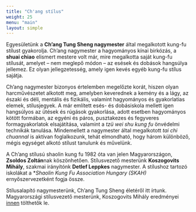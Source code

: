 ```yaml
---
title: "Ch'ang stílus"
weight: 25
menu: "main"
layout: simple
---
```


Egyesületünk a **Ch’ang Tung Sheng nagymester** által megalkotott kung-fu stílust gyakorolja. Ch’ang nagymester a hagyományos kínai birkózás, a **shuai chiao** elismert mestere volt már, mire megalkotta saját kung-fu stílusát, amelyet – nem meglepő módon – az esések és dobások hangsúlya jellemez. Ez olyan jellegzetesség, amely igen kevés egyéb kung-fu stílus sajátja.

Ch’ang nagymester bizonyos értelemben megelőzte korát, hiszen olyan harcművészetet alkotott meg, amelyben keverednek a kemény és a lágy, az északi és déli, mentális és fizikális, valamint hagyományos és gyakorlatias elemek, stílusjegyek. A már említett esés- és dobásiskola mellett igen hangsúlyos az ütések és rúgások gyakorlása, adott esetben hagyományos kötött formában, az egyéni és páros, pusztakezes és fegyveres formagyakorlatok elsajátítása, valamint a *tzü wei shu kung fu* önvédelmi technikák tanulása. Mindemellett a nagymester által megalkotott *tai chi chuannal* is aktívan foglalkozunk, tehát elmondható, hogy három különböző, mégis egységet alkotó stílust tanulunk és művelünk.

A Ch’ang stílusú shaolin kung fu 1982 óta van jelen Magyarországon, **Zsoldos Zoltán**nak köszönhetően. Stílusvezető mesterünk **Koszogovits Mihály**, szakmai irányítónk **Detlef Leppkes** nagymester. A stílushoz tartozó iskolákat a **Shaolin Kung Fu Association Hungary (SKAH)* ernyőszervezetként fogja össze.

Stílusalapító nagymesterünk, Ch’ang Tung Sheng életéről itt írtunk. Magyarországi stílusvezető mesterünk, Koszogovits Mihály eredményei [innen](../assets/docs/Koszogovits-Mihaly-szakmai-tevekenysege.pdf) tölthetők le.
